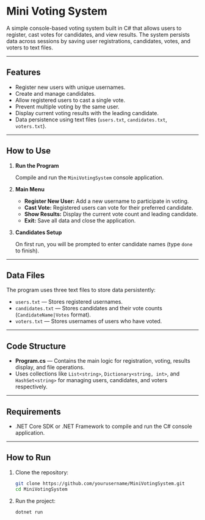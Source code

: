# Mini Voting System

A simple console-based voting system built in C# that allows users to register, cast votes for candidates, and view results. The system persists data across sessions by saving user registrations, candidates, votes, and voters to text files.

---

## Features

- Register new users with unique usernames.
- Create and manage candidates.
- Allow registered users to cast a single vote.
- Prevent multiple voting by the same user.
- Display current voting results with the leading candidate.
- Data persistence using text files (`users.txt`, `candidates.txt`, `voters.txt`).

---

## How to Use

1. **Run the Program**

   Compile and run the `MiniVotingSystem` console application.

2. **Main Menu**

   - **Register New User:** Add a new username to participate in voting.
   - **Cast Vote:** Registered users can vote for their preferred candidate.
   - **Show Results:** Display the current vote count and leading candidate.
   - **Exit:** Save all data and close the application.

3. **Candidates Setup**

   On first run, you will be prompted to enter candidate names (type `done` to finish).

---

## Data Files

The program uses three text files to store data persistently:

- `users.txt` — Stores registered usernames.
- `candidates.txt` — Stores candidates and their vote counts (`CandidateName|Votes` format).
- `voters.txt` — Stores usernames of users who have voted.

---

## Code Structure

- **Program.cs** — Contains the main logic for registration, voting, results display, and file operations.
- Uses collections like `List<string>`, `Dictionary<string, int>`, and `HashSet<string>` for managing users, candidates, and voters respectively.

---

## Requirements

- .NET Core SDK or .NET Framework to compile and run the C# console application.

---

## How to Run

1. Clone the repository:

   ```bash
   git clone https://github.com/yourusername/MiniVotingSystem.git
   cd MiniVotingSystem
   ```

2. Run the project:
   ```bash
   dotnet run
   ```
   
